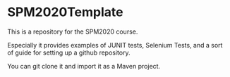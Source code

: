 # SPM2020Template

This is a repository for the SPM2020 course. 

Especially it provides examples of JUNIT tests, Selenium Tests, and a sort of guide for setting up a github repository.

You can git clone it and import it as a Maven project.
